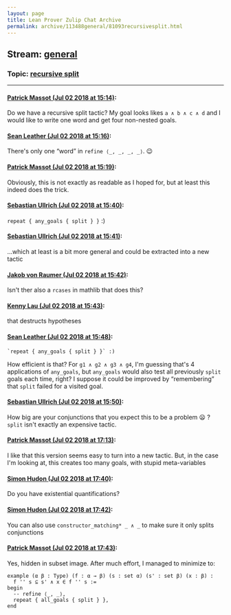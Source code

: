 ```yaml
---
layout: page
title: Lean Prover Zulip Chat Archive 
permalink: archive/113488general/81093recursivesplit.html
---
```


## Stream: [general](index.html)
### Topic: [recursive split](81093recursivesplit.html)

---

#### [Patrick Massot (Jul 02 2018 at 15:14)](https://leanprover.zulipchat.com/#narrow/stream/113488-general/topic/recursive%20split/near/128962808):
Do we have a recursive split tactic? My goal looks likes `a ∧ b ∧ c ∧ d` and I would like to write one word and get four non-nested goals.

#### [Sean Leather (Jul 02 2018 at 15:16)](https://leanprover.zulipchat.com/#narrow/stream/113488-general/topic/recursive%20split/near/128962925):
There's only one “word” in `refine ⟨_, _, _, _⟩`. :wink:

#### [Patrick Massot (Jul 02 2018 at 15:19)](https://leanprover.zulipchat.com/#narrow/stream/113488-general/topic/recursive%20split/near/128963057):
Obviously, this is not exactly as readable as I hoped for, but at least this indeed does the trick.

#### [Sebastian Ullrich (Jul 02 2018 at 15:40)](https://leanprover.zulipchat.com/#narrow/stream/113488-general/topic/recursive%20split/near/128964010):
`repeat { any_goals { split } }` :)

#### [Sebastian Ullrich (Jul 02 2018 at 15:41)](https://leanprover.zulipchat.com/#narrow/stream/113488-general/topic/recursive%20split/near/128964047):
...which at least is a bit more general and could be extracted into a new tactic

#### [Jakob von Raumer (Jul 02 2018 at 15:42)](https://leanprover.zulipchat.com/#narrow/stream/113488-general/topic/recursive%20split/near/128964146):
Isn't ther also a `rcases` in mathlib that does this?

#### [Kenny Lau (Jul 02 2018 at 15:43)](https://leanprover.zulipchat.com/#narrow/stream/113488-general/topic/recursive%20split/near/128964164):
that destructs hypotheses

#### [Sean Leather (Jul 02 2018 at 15:48)](https://leanprover.zulipchat.com/#narrow/stream/113488-general/topic/recursive%20split/near/128964437):
```quote
`repeat { any_goals { split } }` :)
```
How efficient is that? For `g1 ∧ g2 ∧ g3 ∧ g4`, I'm guessing that's 4 applications of `any_goals`, but `any_goals` would also test all previously `split` goals each time, right? I suppose it could be improved by “remembering” that `split` failed for a visited goal.

#### [Sebastian Ullrich (Jul 02 2018 at 15:50)](https://leanprover.zulipchat.com/#narrow/stream/113488-general/topic/recursive%20split/near/128964553):
How big are your conjunctions that you expect this to be a problem :frowning: ? `split` isn't exactly an expensive tactic.

#### [Patrick Massot (Jul 02 2018 at 17:13)](https://leanprover.zulipchat.com/#narrow/stream/113488-general/topic/recursive%20split/near/128969257):
I like that this version seems easy to turn into a new tactic. But, in the case I'm looking at, this creates too many goals, with stupid meta-variables

#### [Simon Hudon (Jul 02 2018 at 17:40)](https://leanprover.zulipchat.com/#narrow/stream/113488-general/topic/recursive%20split/near/128970861):
Do you have existential quantifications?

#### [Simon Hudon (Jul 02 2018 at 17:42)](https://leanprover.zulipchat.com/#narrow/stream/113488-general/topic/recursive%20split/near/128971009):
You can also use `constructor_matching* _ ∧ _` to make sure it only splits conjunctions

#### [Patrick Massot (Jul 02 2018 at 17:43)](https://leanprover.zulipchat.com/#narrow/stream/113488-general/topic/recursive%20split/near/128971022):
Yes, hidden in subset image. After much effort, I managed to minimize to:
```lean
example (α β : Type) (f : α → β) (s : set α) (s' : set β) (x : β) :  
  f '' s ⊆ s' ∧ x ∈ f '' s :=
begin
  -- refine ⟨_, _⟩,
  repeat { all_goals { split } },
end 
```

